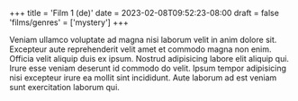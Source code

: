 +++
title = 'Film 1 (de)'
date = 2023-02-08T09:52:23-08:00
draft = false
'films/genres' = ['mystery']
+++


Veniam ullamco voluptate ad magna nisi laborum velit in anim dolore sit. Excepteur aute reprehenderit velit amet et commodo magna non enim. Officia velit aliquip duis ex ipsum. Nostrud adipisicing labore elit aliquip qui. Irure esse veniam deserunt id commodo do velit. Ipsum tempor adipisicing nisi excepteur irure ea mollit sint incididunt. Aute laborum ad est veniam sunt exercitation laborum qui.
